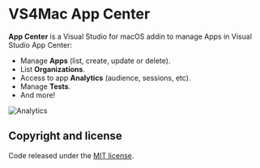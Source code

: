 # VS4Mac App Center

**App Center** is a Visual Studio for macOS addin to manage Apps in Visual Studio App Center:
- Manage **Apps** (list, create, update or delete).
- List **Organizations**.
- Access to app **Analytics** (audience, sessions, etc).
- Manage **Tests**.
- And more!

![Analytics](images/analytics.gif)

## Copyright and license

Code released under the [MIT license](https://opensource.org/licenses/MIT).
